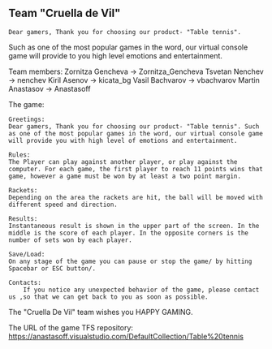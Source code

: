 ##	Team "Cruella de Vil"

	Dear gamers, Thank you for choosing our product- "Table tennis". 
Such as one of the most popular games in the word, 
our virtual console game will provide to you high level emotions and entertainment.

Team members:
  Zornitza Gencheva  ->  Zornitza_Gencheva
  Tsvetan Nenchev    ->  nenchev
  Kiril Asenov       ->  kicata_bg
  Vasil Bachvarov    ->  vbachvarov
  Martin Anastasov   ->  Anastasoff

The game:

	Greetings:
	Dear gamers, Thank you for choosing our product- "Table tennis". Such as one of the most popular games in the word, our virtual console game will provide you with high level of emotions and entertainment.
	
	Rules:
	The Player can play against another player, or play against the computer. For each game, the first player to reach 11 points wins that game, however a game must be won by at least a two point margin.

	Rackets: 
	Depending on the area the rackets are hit, the ball will be moved with different speed and direction. 

	Results:
	Instantaneous result is shown in the upper part of the screen. In the middle is the score of each player. In the opposite corners is the number of sets won by each player.

	Save/Load:
	On any stage of the game you can pause or stop the game/ by hitting Spacebar or ESC button/. 

	Contacts:
      	If you notice any unexpected behavior of the game, please contact us ,so that we can get back to you as soon as possible.

The "Cruella De Vil" team wishes you HAPPY GAMING.

The URL of the game TFS repository:
https://anastasoff.visualstudio.com/DefaultCollection/Table%20tennis

